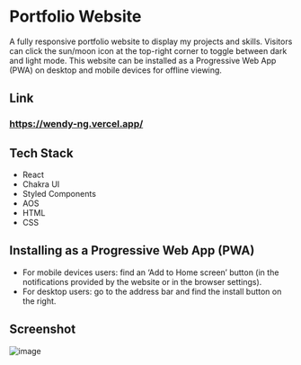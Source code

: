 # Portfolio Website

A fully responsive portfolio website to display my projects and skills. Visitors can click the sun/moon icon at the top-right corner to toggle between dark and light mode. This website can be installed as a Progressive Web App (PWA) on desktop and mobile devices for offline viewing.

## Link

### https://wendy-ng.vercel.app/

## Tech Stack

- React
- Chakra UI
- Styled Components
- AOS
- HTML
- CSS

## Installing as a Progressive Web App (PWA)

- For mobile devices users: find an ‘Add to Home screen’ button (in the notifications provided by the website or in the browser settings).
- For desktop users: go to the address bar and find the install button on the right.

## Screenshot

![image](https://user-images.githubusercontent.com/71687298/190548542-9d68ccc2-69b0-442f-b206-aa4f5d872374.png)
